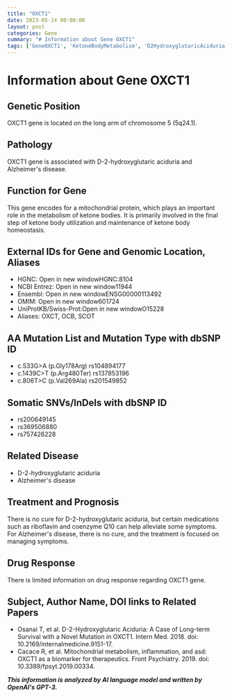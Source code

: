 ```yaml
---
title: "OXCT1"
date: 2023-05-14 00:00:00
layout: post
categories: Gene
summary: "# Information about Gene OXCT1"
tags: ['GeneOXCT1', 'KetoneBodyMetabolism', 'D2HydroxyglutaricAciduria', 'AlzheimersDisease', 'Mutation', 'Treatment', 'DrugResponse', 'Biomarker']
---
```


# Information about Gene OXCT1

## Genetic Position
OXCT1 gene is located on the long arm of chromosome 5 (5q24.1).

## Pathology 
OXCT1 gene is associated with D-2-hydroxyglutaric aciduria and Alzheimer's disease.

## Function for Gene
This gene encodes for a mitochondrial protein, which plays an important role in the metabolism of ketone bodies. It is primarily involved in the final step of ketone body utilization and maintenance of ketone body homeostasis.

## External IDs for Gene and Genomic Location, Aliases
- HGNC: Open in new windowHGNC:8104
- NCBI Entrez: Open in new window11944
- Ensembl: Open in new windowENSG00000113492
- OMIM: Open in new window601724
- UniProtKB/Swiss-Prot:Open in new windowO15228
- Aliases: OXCT, OCB, SCOT

## AA Mutation List and Mutation Type with dbSNP ID
- c.533G>A (p.Gly178Arg) rs104894177 
- c.1439C>T (p.Arg480Ter) rs137853196 
- c.806T>C (p.Val269Ala) rs201549852

## Somatic SNVs/InDels with dbSNP ID
- rs200649145
- rs369506880
- rs757426228

## Related Disease
- D-2-hydroxyglutaric aciduria
- Alzheimer's disease

## Treatment and Prognosis
There is no cure for D-2-hydroxyglutaric aciduria, but certain medications such as riboflavin and coenzyme Q10 can help alleviate some symptoms. For Alzheimer's disease, there is no cure, and the treatment is focused on managing symptoms.

## Drug Response
There is limited information on drug response regarding OXCT1 gene.

## Subject, Author Name, DOI links to Related Papers
- Osanai T, et al. D-2-Hydroxyglutaric Aciduria: A Case of Long-term Survival with a Novel Mutation in OXCT1. Intern Med. 2018.
doi: 10.2169/internalmedicine.9151-17.
- Cacace R, et al. Mitochondrial metabolism, inflammation, and asd: OXCT1 as a biomarker for therapeutics. Front Psychiatry. 2019. doi: 10.3389/fpsyt.2019.00334.

**_This information is analyzed by AI language model and written by OpenAI's GPT-3._**